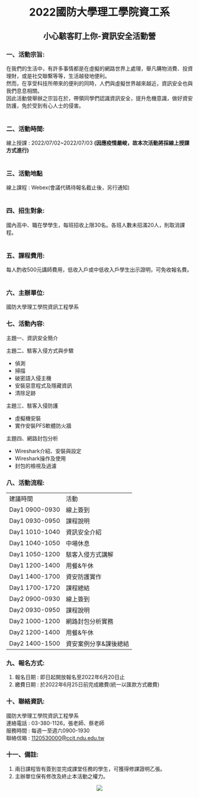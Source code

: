# <center>2022國防大學理工學院資工系</center>
## <center>小心駭客盯上你-資訊安全活動營</center>

### 一、活動宗旨:

在我們的生活中，有許多事情都是在虛擬的網路世界上處理，舉凡購物消費、投資理財，或是社交聯繫等等，生活越發地便利。  
然而，在享受科技所帶來的便利的同時，人們與虛擬世界越來越近，資訊安全也與我們息息相關。  
因此活動營舉辦之宗旨在於，帶領同學們認識資訊安全，提升危機意識，做好資安防護，免於受到有心人士的侵害。   
<br>

### 二、活動時間:
線上授課 : 2022/07/02~2022/07/03
**(因應疫情嚴峻，故本次活動將採線上授課方式進行)**  
<br>

### 三、活動地點
線上課程 : Webex(會議代碼待報名截止後，另行通知)  
<br>

### 四、招生對象:
國內高中、職在學學生，每班招收上限30名。各班人數未招滿20人，則取消課程。  
<br>

### 五、課程費用:
每人酌收500元講師費用，低收入戶或中低收入戶學生出示證明，可免收報名費。  
<br>

### 六、主辦單位:
國防大學理工學院資訊工程學系

### 七、活動內容:
主題一、資訊安全簡介

主題二、駭客入侵方式與步驟

+ 偵測
+	掃描
+	破密語入侵主機
+	安裝惡意程式及隱藏資訊
+	清除足跡

主題三、駭客入侵防護

+	虛擬機安裝
+	實作安裝PFS軟體防火牆

主題四、網路封包分析

+	Wireshark介紹、安裝與設定
+	Wireshark操作及使用
+	封包的檢視及過濾

### 八、活動流程:

<table>
  <tr>
    <td>建議時間 </td>
    <td>活動  </td>
  </tr>
  <tr>
    <td>Day1 0900-0930</td>
    <td>線上簽到</td>
  </tr>
    <tr>
    <td>Day1  0930-0950</td>
    <td>課程說明</td>
  </tr>
    <tr>
    <td>Day1 1010-1040</td>
    <td>資訊安全介紹</td>
  </tr>
    <tr>
    <td>Day1 1040-1050</td>
    <td>中場休息</td>
  </tr>
    <tr>
    <td>Day1 1050-1200 </td>
    <td>駭客入侵方式講解</td>
  </tr>  
    <tr>
    <td>Day1 1200-1400</td>
    <td>用餐&午休</td>
  </tr>
    <tr>
    <td>Day1 1400-1700 </td>
    <td>資安防護實作</td>
  </tr>
      <tr>
    <td>Day1 1700-1720 </td>
    <td>課程總結</td>
  </tr>
      <tr>
    <td>Day2 0900-0930 </td>
    <td>線上簽到</td>
  </tr>
      <tr>
    <td>Day2 0930-0950 </td>
    <td>課程說明</td>
  </tr>
      <tr>
    <td>Day2 1000-1200</td>
    <td>網路封包分析實務</td>
  </tr>
      <tr>
    <td>Day2 1200-1400  </td>
    <td>用餐&午休</td>
  </tr>
    <tr>
    <td>Day2 1400-1500 </td>
    <td>資安案例分享&課後總結</td>
  </tr>  
</table>

### 九、報名方式:
1. 報名日期 : 即日起開放報名至2022年6月20日止
2. 繳費日期 : 於2022年6月25日前完成繳費(統一以匯款方式繳費)

### 十、聯絡資訊:
國防大學理工學院資訊工程學系  
連絡電話 : 03-380-1126，張老師、蔡老師  
服務時間 : 每週一至週六0900-1930  
聯絡信箱 : 1120530000@ccit.ndu.edu.tw  

### 十一、備註:
1.	兩日課程皆有簽到並完成課堂任務的學生，可獲得修課證明乙張。
2.	主辦單位保有修改及終止本活動之權力。  

<div align="center">
<img src="https://i.imgur.com/f7x3Rv4.jpg">
</div>
